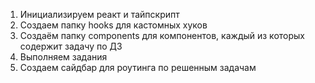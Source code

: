 1. Инициализируем реакт и тайпскрипт
2. Создаем папку hooks для кастомных хуков
3. Создаём папку components для компонентов, каждый из которых содержит задачу по ДЗ
4. Выполняем задания
5. Создаем сайдбар для роутинга по решенным задачам
